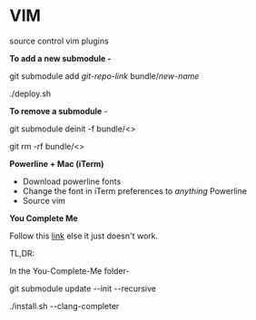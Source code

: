 # VIM
source control vim plugins

**To add a new submodule -**

git submodule add *git-repo-link* bundle/*new-name*

./deploy.sh

**To remove a submodule** -

git submodule deinit -f bundle/<>

git rm -rf bundle/<>

**Powerline + Mac (iTerm)**

 * Download powerline fonts
 * Change the font in iTerm preferences to *anything* Powerline
 * Source vim

**You Complete Me**

Follow this [link](http://www.alexeyshmalko.com/2014/youcompleteme-ultimate-autocomplete-plugin-for-vim/) else it just doesn't work.

TL,DR:

In the You-Complete-Me folder-

git submodule update --init --recursive

./install.sh --clang-completer
